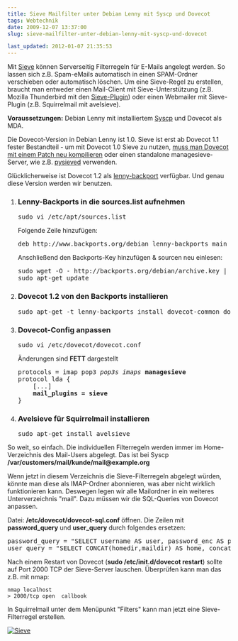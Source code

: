 ```yaml
---
title: Sieve Mailfilter unter Debian Lenny mit Syscp und Dovecot
tags: Webtechnik
date: 2009-12-07 13:37:00
slug: sieve-mailfilter-unter-debian-lenny-mit-syscp-und-dovecot

last_updated: 2012-01-07 21:35:53
---
```


Mit [Sieve](//de.wikipedia.org/wiki/Sieve) können Serverseitig Filterregeln für E-Mails angelegt werden. So lassen sich z.B. Spam-eMails automatisch in einen SPAM-Ordner verschieben oder automatisch löschen.
Um eine Sieve-Regel zu erstellen, braucht man entweder einen Mail-Client mit Sieve-Unterstützung (z.B. Mozilla Thunderbird mit den [Sieve-Plugin](https://addons.mozilla.org/de/thunderbird/addon/2548)) oder einen Webmailer mit Sieve-Plugin (z.B. Squirrelmail mit avelsieve).

**Voraussetzungen:** Debian Lenny mit installiertem [Syscp](//www.syscp.org) und Dovecot als MDA.

Die Dovecot-Version in Debian Lenny ist 1.0. Sieve ist erst ab Dovecot 1.1 fester Bestandteil - um mit Dovecot 1.0 Sieve zu nutzen, [muss man Dovecot mit einem Patch neu kompilieren](//wiki.dovecot.org/ManageSieve/Install/1.0) oder einen standalone managesieve-Server, wie z.B. [pysieved](//github.com/miracle2k/pysieved) verwenden.

Glücklicherweise ist Dovecot 1.2 als <a href="http://packages.debian.org/de/lenny-backports/dovecot-imapd">lenny-backport</a> verfügbar. Und genau diese Version werden wir benutzen.

<!--more-->
<ol>
	<li>
<h3>Lenny-Backports in die sources.list aufnehmen</h3>
<pre>sudo vi /etc/apt/sources.list</pre>
Folgende Zeile hinzufügen:
<pre>deb http://www.backports.org/debian lenny-backports main contrib non-free</pre>
Anschließend den Backports-Key hinzufügen &amp; sourcen neu einlesen:
<pre>sudo wget -O - http://backports.org/debian/archive.key | sudo apt-key add -
sudo apt-get update</pre>
</li>
	<li>
<h3>Dovecot 1.2 von den Backports installieren</h3>
<pre>sudo apt-get -t lenny-backports install dovecot-common dovecot-pop3d dovecot-imapd</pre>
</li>
	<li>
<h3>Dovecot-Config anpassen</h3>
<pre>sudo vi /etc/dovecot/dovecot.conf</pre>
Änderungen sind <strong>FETT</strong> dargestellt
<pre>protocols = imap pop3 <em>pop3s imaps</em> <strong>managesieve
</strong>protocol lda {
    [...]
<strong>    mail_plugins = sieve
</strong>}</pre>
</li>
	<li>
<h3>Avelsieve für Squirrelmail installieren</h3>
<pre>sudo apt-get install avelsieve</pre>
</li>
</ol>
So weit, so einfach. Die individuellen Filterregeln werden immer im Home-Verzeichnis des Mail-Users abgelegt. Das ist bei Syscp <strong>/var/customers/mail/kunde/mail@example.org</strong>

Wenn jetzt in diesem Verzeichnis die Sieve-Filterregeln abgelegt würden, könnte man diese als IMAP-Ordner abonnieren, was aber nicht wirklich funktionieren kann. Deswegen legen wir alle Mailordner in ein weiteres Unterverzeichnis "mail". Dazu müssen wir die SQL-Queries von Dovecot anpassen.

Datei: <strong>/etc/dovecot/dovecot-sql.conf</strong> öffnen. Die Zeilen mit <strong>password_query</strong> und <strong>user_query</strong> durch folgendes ersetzen:
<pre>password_query = "SELECT username AS user, password_enc AS password, CONCAT(homedir,maildir) AS userdb_home, uid AS userdb_uid, gid AS userdb_gid, concat('maildir:',homedir,maildir,'mail/' ) AS userdb_mail, CONCAT('maildir:storage=', (quota*1024)) as quota FROM mail_users WHERE username = '%u' OR email = '%u'"
user_query = "SELECT CONCAT(homedir,maildir) AS home, concat('maildir:',homedir,maildir,'mail/' ) AS mail, uid, gid, CONCAT('maildir:storage=', (quota*1024)) as quota FROM mail_users WHERE username = '%u' OR email = '%u'"</pre>
Nach einem Restart von Dovecot (<strong>sudo /etc/init.d/dovecot restart</strong>) sollte auf Port 2000 TCP der Sieve-Server lauschen. Überprüfen kann man das z.B. mit nmap:

    nmap localhost
    > 2000/tcp open  callbook

In Squirrelmail unter dem Menüpunkt "Filters" kann man jetzt eine Sieve-Filterregel erstellen.

[![Sieve](images/2009/sieve1.jpg)](images/2009/sieve2.jpg)